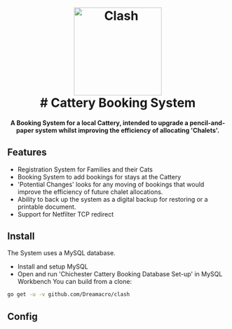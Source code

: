 <h1 align="center">
  <img src="" alt="Clash" width="200">
  <br>
  # Cattery Booking System
  <br>
</h1>

<h4 align="center">A Booking System for a local Cattery, intended to upgrade a pencil-and-paper system whilst improving the efficiency of allocating 'Chalets'.</h4>

## Features

- Registration System for Families and their Cats
- Booking System to add bookings for stays at the Cattery
- 'Potential Changes' looks for any moving of bookings that would improve the efficiency of future chalet allocations.
- Ability to back up the system as a digital backup for restoring or a printable document.
- Support for Netfilter TCP redirect

## Install

The System uses a MySQL database.

- Install and setup MySQL
- Open and run 'Chichester Cattery Booking Database Set-up' in MySQL Workbench
You can build from a clone:

```sh
go get -u -v github.com/Dreamacro/clash
```

## Config
